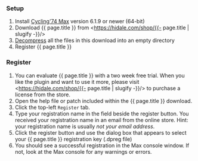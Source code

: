 ### Setup

1. Install [Cycling'74 Max](https://cycling74.com/downloads/) version 6.1.9 or newer (64-bit)
2. Download {{ page.title }} from <https://hidale.com/shop/{{- page.title | slugify -}}/>
3. [Decompress](https://support.microsoft.com/en-us/help/14200/windows-compress-uncompress-zip-files)
   all the files in this download into an empty directory
4. Register {{ page.title }}

### Register

1. You can evaluate {{ page.title }} with a two week free trial. When you like the plugin
   and want to use it more, please visit <https://hidale.com/shop/{{- page.title | slugify -}}/>
   to purchase a license from the store.
2. Open the help file or patch included within the {{ page.title }} download.
3. Click the top-left `Register` tab.
4. Type your registration name in the field beside the register button. You
   received your registration name in an email from the online store. Hint: your
   registration name is usually _not your email address_.
5. Click the register button and use the dialog box that appears to select
   your {{ page.title }} registration key (.dpreg file)
6. You should see a successful registration in the Max console window. If not,
   look at the Max console for any warnings or errors.
